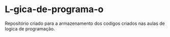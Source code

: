 # L-gica-de-programa-o
Repositório criado para a armazenamento dos codigos criados nas aulas de logica de programação.
